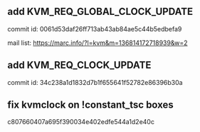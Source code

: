 ## add KVM_REQ_GLOBAL_CLOCK_UPDATE
commit id:
0061d53daf26ff713ab43ab84ae5c44b5edbefa9

mail list:
https://marc.info/?l=kvm&m=136814172718939&w=2

## add KVM_REQ_CLOCK_UPDATE
commit id:
34c238a1d1832d7b1f655641f52782e86396b30a
## fix kvmclock on !constant_tsc boxes
c807660407a695f390034e402edfe544a1d2e40c
